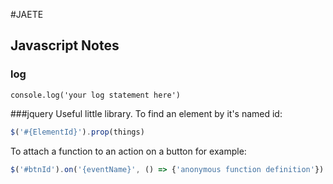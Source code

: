 #JAETE
## Javascript Notes

### log
```
console.log('your log statement here')
```

###jquery
Useful little library.
To find an element by it's named id:
```Javascript
$('#{ElementId}').prop(things)
```

To attach a function to an action on a button for example:
```Javascript
$('#btnId').on('{eventName}', () => {'anonymous function definition'})
```
